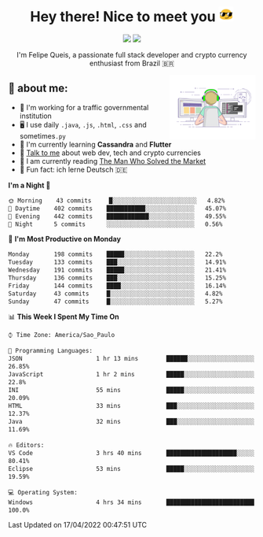 
<h1 align="center">Hey there! Nice to meet you <img src="assets/sunglasses.gif" width="30"/></h1>

<p align="center">
  <a href="https://www.linkedin.com/in/fqueis"><img src="https://img.shields.io/badge/-LinkedIn-blue?style=flat&logo=Linkedin&logoColor=white" /></a>
  <a href="mailto:fqueis@gmail.com"><img src="https://img.shields.io/badge/-Gmail-c14438?style=flat&logo=Gmail&logoColor=white" /></a>
</p>

<p align="center">I'm Felipe Queis, a passionate full stack developer and crypto currency enthusiast from Brazil 🇧🇷</p>

<img width="35%" align="right" alt="fqueis" src="assets/profile.gif" /></p>

## 🤵 about me:

- 🏢 I'm working for a traffic governmental institution
- 🖥️ I use daily `.java`, `.js`, `.html`, `.css` and sometimes`.py`
- 🌱 I'm currently learning **Cassandra** and **Flutter**
- 💬 [Talk to me](https://github.com/fqueis/fqueis/discussions) about web dev, tech and crypto currencies
- 📖 I am currently reading [The Man Who Solved the Market](https://amzn.com/073521798X)
- 💭 Fun fact: ich lerne Deutsch 🇩🇪

<!--START_SECTION:waka-->
**I'm a Night 🦉** 

```text
🌞 Morning    43 commits     █░░░░░░░░░░░░░░░░░░░░░░░░   4.82% 
🌆 Daytime    402 commits    ███████████░░░░░░░░░░░░░░   45.07% 
🌃 Evening    442 commits    ████████████░░░░░░░░░░░░░   49.55% 
🌙 Night      5 commits      ░░░░░░░░░░░░░░░░░░░░░░░░░   0.56%

```
📅 **I'm Most Productive on Monday** 

```text
Monday       198 commits    █████░░░░░░░░░░░░░░░░░░░░   22.2% 
Tuesday      133 commits    ███░░░░░░░░░░░░░░░░░░░░░░   14.91% 
Wednesday    191 commits    █████░░░░░░░░░░░░░░░░░░░░   21.41% 
Thursday     136 commits    ███░░░░░░░░░░░░░░░░░░░░░░   15.25% 
Friday       144 commits    ████░░░░░░░░░░░░░░░░░░░░░   16.14% 
Saturday     43 commits     █░░░░░░░░░░░░░░░░░░░░░░░░   4.82% 
Sunday       47 commits     █░░░░░░░░░░░░░░░░░░░░░░░░   5.27%

```


📊 **This Week I Spent My Time On** 

```text
⌚︎ Time Zone: America/Sao_Paulo

💬 Programming Languages: 
JSON                     1 hr 13 mins        ██████░░░░░░░░░░░░░░░░░░░   26.85% 
JavaScript               1 hr 2 mins         █████░░░░░░░░░░░░░░░░░░░░   22.8% 
INI                      55 mins             █████░░░░░░░░░░░░░░░░░░░░   20.09% 
HTML                     33 mins             ███░░░░░░░░░░░░░░░░░░░░░░   12.37% 
Java                     32 mins             ███░░░░░░░░░░░░░░░░░░░░░░   11.69%

🔥 Editors: 
VS Code                  3 hrs 40 mins       ████████████████████░░░░░   80.41% 
Eclipse                  53 mins             █████░░░░░░░░░░░░░░░░░░░░   19.59%

💻 Operating System: 
Windows                  4 hrs 34 mins       █████████████████████████   100.0%

```


 Last Updated on 17/04/2022 00:47:51 UTC
<!--END_SECTION:waka-->
